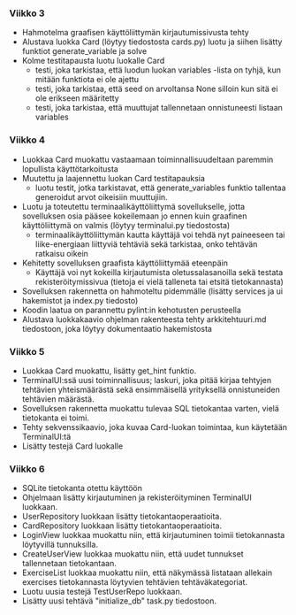 ### Viikko 3

- Hahmotelma graafisen käyttöliittymän kirjautumissivusta tehty
- Alustava luokka Card (löytyy tiedostosta cards.py) luotu ja siihen lisätty funktiot generate_variable ja solve
- Kolme testitapausta luotu luokalle Card
    - testi, joka tarkistaa, että luodun luokan variables -lista on tyhjä, kun mitään funktiota ei ole ajettu
    - testi, joka tarkistaa, että seed on arvoltansa None silloin kun sitä ei ole erikseen määritetty
    - testi, joka tarkistaa, että muuttujat tallennetaan onnistuneesti listaan variables

### Viikko 4

- Luokkaa Card muokattu vastaamaan toiminnallisuudeltaan paremmin lopullista käyttötarkoitusta
- Muutettu ja laajennettu luokan Card testitapauksia
    - luotu testit, jotka tarkistavat, että generate_variables funktio tallentaa generoidut arvot oikeisiin muuttujiin. 
- Luotu ja toteutettu terminaalikäyttöliittymä sovellukselle, jotta sovelluksen osia pääsee kokeilemaan jo ennen kuin graafinen käyttöliittymä on valmis (löytyy terminalui.py tiedostosta)
    - terminaalikäyttöliittymän kautta käyttäjä voi tehdä nyt paineeseen tai liike-energiaan liittyviä tehtäviä sekä tarkistaa, onko tehtävän ratkaisu oikein
- Kehitetty sovelluksen graafista käyttöliittymää eteenpäin
    - Käyttäjä voi nyt kokeilla kirjautumista oletussalasanoilla sekä testata rekisteröitymissivua (tietoja ei vielä talleneta tai etsitä tietokannasta)
- Sovelluksen rakennetta on hahmoteltu pidemmälle (lisätty services ja ui hakemistot ja index.py tiedosto)
- Koodin laatua on parannettu pylint:in kehotusten perusteella
- Alustava luokkakaavio ohjelman rakenteesta tehty arkkitehtuuri.md tiedostoon, joka löytyy dokumentaatio hakemistosta

### Viikko 5

- Luokkaa Card muokattu, lisätty get_hint funktio.
- TerminalUI:ssä uusi toiminnallisuus; laskuri, joka pitää kirjaa tehtyjen tehtävien yhteismäärästä sekä ensimmäisellä yrityksellä onnistuneiden tehtävien määrästä.
- Sovelluksen rakennetta muokattu tulevaa SQL tietokantaa varten, vielä tietokanta ei toimi.
- Tehty sekvenssikaavio, joka kuvaa Card-luokan toimintaa, kun käytetään TerminalUI:tä
- Lisätty testejä Card luokalle

### Viikko 6

- SQLite tietokanta otettu käyttöön
- Ohjelmaan lisätty kirjautuminen ja rekisteröityminen TerminalUI luokkaan.
- UserRepository luokkaan lisätty tietokantaoperaatioita.
- CardRepository luokkaan lisätty tietokantaoperaatioita.
- LoginView luokkaa muokattu niin, että kirjautuminen toimii tietokannasta löytyvillä tunnuksilla.
- CreateUserView luokkaa muokattu niin, että uudet tunnukset tallennetaan tietokantaan.
- ExerciseList luokkaa muokattu niin, että näkymässä listataan allekain exercises tietokannasta löytyvien tehtävien tehtäväkategoriat.
- Luotu uusia testejä TestUserRepo luokkaan.
- Lisätty uusi tehtävä "initialize_db" task.py tiedostoon.